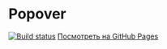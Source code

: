 # Popover


[![Build status](https://ci.appveyor.com/api/projects/status/59iiw1hvkssjtbml?svg=true)](https://ci.appveyor.com/project/JobGoog/goblin-killer)
[Посмотреть на GitHub Pages](https://jobgoog.github.io/js-popover/)

